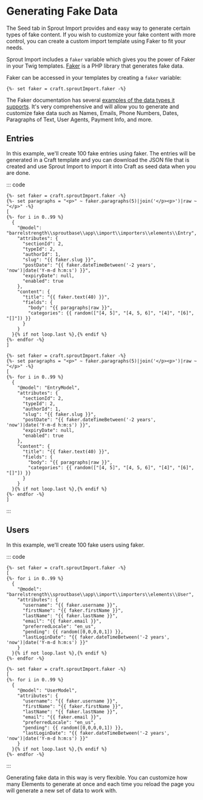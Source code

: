 # Generating Fake Data

The Seed tab in Sprout Import provides and easy way to generate certain types of fake content. If you wish to customize your fake content with more control, you can create a custom import template using Faker to fit your needs.

Sprout Import includes a `faker` variable which gives you the power of Faker in your Twig templates. [Faker](https://github.com/fzaninotto/Faker) is a PHP library that generates fake data. 

Faker can be accessed in your templates by creating a `faker` variable:

``` twig
{%- set faker = craft.sproutImport.faker -%}
```

The Faker documentation has several [examples of the data types it supports](https://github.com/fzaninotto/Faker#formatters). It's very comprehensive and will allow you to generate and customize fake data such as Names, Emails, Phone Numbers, Dates, Paragraphs of Text, User Agents, Payment Info, and more.

## Entries

In this example, we'll create 100 fake entries using faker. The entries will be generated in a Craft template and you can download the JSON file that is created and use Sprout Import to import it into Craft as seed data when you are done. 

::: code

``` craft3
{%- set faker = craft.sproutImport.faker -%}
{%- set paragraphs = "<p>" ~ faker.paragraphs(5)|join('</p><p>')|raw ~ "</p>" -%}
[
{%- for i in 0..99 %}
  {
    "@model": "barrelstrength\\sproutbase\\app\\import\\importers\\elements\\Entry",
    "attributes": {
      "sectionId": 2,
      "typeId": 2,
      "authorId": 1,
      "slug": "{{ faker.slug }}",
      "postDate": "{{ faker.dateTimeBetween('-2 years', 'now')|date('Y-m-d h:m:s') }}",
      "expiryDate": null,
      "enabled": true
    },
    "content": {
      "title": "{{ faker.text(40) }}",
      "fields": {
        "body": "{{ paragraphs|raw }}",
        "categories": {{ random(["[4, 5]", "[4, 5, 6]", "[4]", "[6]", "[]"]) }}
      }
    }
  }{% if not loop.last %},{% endif %}
{%- endfor -%}
]
```

``` craft2
{%- set faker = craft.sproutImport.faker -%}
{%- set paragraphs = "<p>" ~ faker.paragraphs(5)|join('</p><p>')|raw ~ "</p>" -%}
[
{%- for i in 0..99 %}
  {
    "@model": "EntryModel",
    "attributes": {
      "sectionId": 2,
      "typeId": 2,
      "authorId": 1,
      "slug": "{{ faker.slug }}",
      "postDate": "{{ faker.dateTimeBetween('-2 years', 'now')|date('Y-m-d h:m:s') }}",
      "expiryDate": null,
      "enabled": true
    },
    "content": {
      "title": "{{ faker.text(40) }}",
      "fields": {
        "body": "{{ paragraphs|raw }}",
        "categories": {{ random(["[4, 5]", "[4, 5, 6]", "[4]", "[6]", "[]"]) }}
      }
    }
  }{% if not loop.last %},{% endif %}
{%- endfor -%}
]
```

:::

## Users

In this example, we'll create 100 fake users using faker. 

::: code

``` craft3
{%- set faker = craft.sproutImport.faker -%}
[
{%- for i in 0..99 %}
  {
    "@model": "barrelstrength\\sproutbase\\app\\import\\importers\\elements\\User",
    "attributes": {
      "username": "{{ faker.username }}",
      "firstName": "{{ faker.firstName }}",
      "lastName": "{{ faker.lastName }}",
      "email": "{{ faker.email }}",
      "preferredLocale": "en_us",
      "pending": {{ random([0,0,0,0,1]) }},
      "lastLoginDate": "{{ faker.dateTimeBetween('-2 years', 'now')|date('Y-m-d h:m:s') }}"
    }
  }{% if not loop.last %},{% endif %}
{%- endfor -%}
```

``` craft2
{%- set faker = craft.sproutImport.faker -%}
[
{%- for i in 0..99 %}
  {
    "@model": "UserModel",
    "attributes": {
      "username": "{{ faker.username }}",
      "firstName": "{{ faker.firstName }}",
      "lastName": "{{ faker.lastName }}",
      "email": "{{ faker.email }}",
      "preferredLocale": "en_us",
      "pending": {{ random([0,0,0,0,1]) }},
      "lastLoginDate": "{{ faker.dateTimeBetween('-2 years', 'now')|date('Y-m-d h:m:s') }}"
    }
  }{% if not loop.last %},{% endif %}
{%- endfor -%}
```
:::

Generating fake data in this way is very flexible. You can customize how many Elements to generate at once and each time you reload the page you will generate a new set of data to work with.